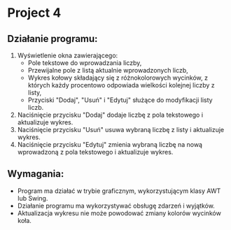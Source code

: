 # Project 4

## Działanie programu:
1. Wyświetlenie okna zawierającego:
      - Pole tekstowe do wprowadzania liczby,
      - Przewijalne pole z listą aktualnie wprowadzonych liczb,
      - Wykres kołowy składający się z różnokolorowych wycinków, z których każdy procentowo odpowiada wielkości kolejnej liczby z listy,
      - Przyciski "Dodaj", "Usuń" i "Edytuj" służące do modyfikacji listy liczb.
2. Naciśnięcie przycisku "Dodaj" dodaje liczbę z pola tekstowego i aktualizuje wykres.
3. Naciśnięcie przycisku "Usuń" usuwa wybraną liczbę z listy i aktualizuje wykres.
4. Naciśnięcie przycisku "Edytuj" zmienia wybraną liczbę na nową wprowadzoną z pola tekstowego i aktualizuje wykres.

## Wymagania:
- Program ma działać w trybie graficznym, wykorzystującym klasy AWT lub Swing.
- Działanie programu ma wykorzystywać obsługę zdarzeń i wyjątków.
- Aktualizacja wykresu nie może powodować zmiany kolorów wycinków koła.
